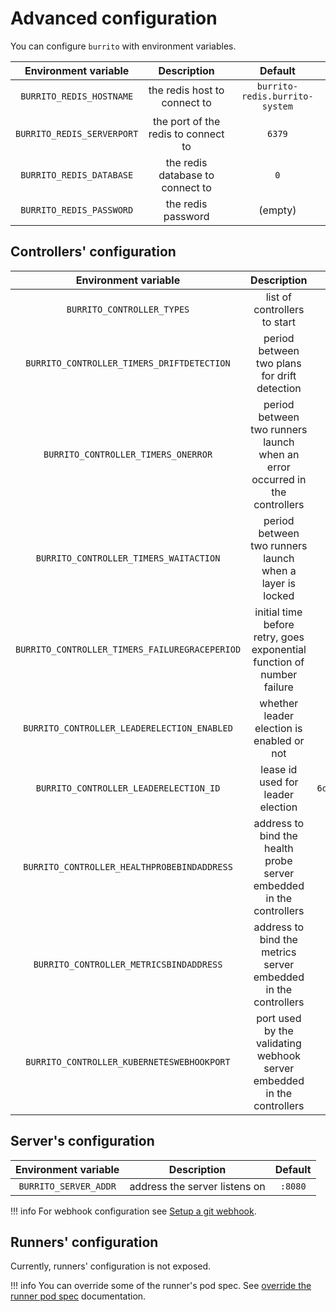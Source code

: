 # Advanced configuration

You can configure `burrito` with environment variables.

|    Environment variable    |             Description             |            Default             |
| :------------------------: | :---------------------------------: | :----------------------------: |
|  `BURRITO_REDIS_HOSTNAME`  |    the redis host to connect to     | `burrito-redis.burrito-system` |
| `BURRITO_REDIS_SERVERPORT` | the port of the redis to connect to |             `6379`             |
|  `BURRITO_REDIS_DATABASE`  |  the redis database to connect to   |              `0`               |
|  `BURRITO_REDIS_PASSWORD`  |         the redis password          |            (empty)             |

## Controllers' configuration

|              Environment variable              |                                 Description                                 |             Default              |
| :--------------------------------------------: | :-------------------------------------------------------------------------: | :------------------------------: |
|           `BURRITO_CONTROLLER_TYPES`           |                        list of controllers to start                         |        `layer,repository`        |
|   `BURRITO_CONTROLLER_TIMERS_DRIFTDETECTION`   |                period between two plans for drift detection                 |              `20m`               |
|      `BURRITO_CONTROLLER_TIMERS_ONERROR`       | period between two runners launch when an error occurred in the controllers |               `1m`               |
|     `BURRITO_CONTROLLER_TIMERS_WAITACTION`     |          period between two runners launch when a layer is locked           |               `1m`               |
| `BURRITO_CONTROLLER_TIMERS_FAILUREGRACEPERIOD` |   initial time before retry, goes exponential function of number failure    |              `15s`               |
|  `BURRITO_CONTROLLER_LEADERELECTION_ENABLED`   |                  whether leader election is enabled or not                  |              `true`              |
|     `BURRITO_CONTROLLER_LEADERELECTION_ID`     |                      lease id used for leader election                      | `6d185457.terraform.padok.cloud` |
|  `BURRITO_CONTROLLER_HEALTHPROBEBINDADDRESS`   |     address to bind the health probe server embedded in the controllers     |             `:8081`              |
|    `BURRITO_CONTROLLER_METRICSBINDADDRESS`     |       address to bind the metrics server embedded in the controllers        |             `:8080`              |
|   `BURRITO_CONTROLLER_KUBERNETESWEBHOOKPORT`   |   port used by the validating webhook server embedded in the controllers    |              `9443`              |

## Server's configuration

| Environment variable  |          Description          | Default |
| :-------------------: | :---------------------------: | :-----: |
| `BURRITO_SERVER_ADDR` | address the server listens on | `:8080` |

!!! info
    For webhook configuration see [Setup a git webhook](./git-webhook.md).

## Runners' configuration

Currently, runners' configuration is not exposed.

!!! info
    You can override some of the runner's pod spec. See [override the runner pod spec](../user-guide/override-runner.md) documentation.
